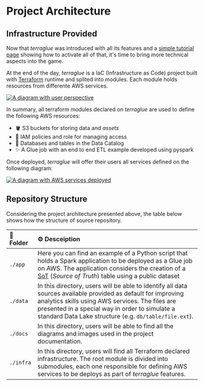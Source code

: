 # Project Architecture

## Infrastructure Provided

Now that *terraglue* was introduced with all its features and a [simple tutorial page](../quickstart/basic-tutorial.md) showing how to activate all of that, it's time to bring more technical aspects into the game.

At the end of the day, *terraglue* is a IaC (Infrastructure as Code) project built with [Terraform](https://www.terraform.io/) runtime and splited into modules. Each module holds resources from differente AWS services.

[![A diagram with user perspective](https://raw.githubusercontent.com/ThiagoPanini/terraglue/feature/terraglue-refactor/docs/assets/imgs/architecture/diagram-user-view.png)](https://raw.githubusercontent.com/ThiagoPanini/terraglue/feature/terraglue-refactor/docs/assets/imgs/architecture/diagram-user-view.png)

In summary, all terraform modules declared on *terraglue* are used to define the following AWS resources:

- 🪣 S3 buckets for storing data and *assets*
- 🚨 IAM policies and role for managing access
- 🎲 Databases and tables in the Data Catalog
- ✨ A Glue job with an end to end ETL example developed using pyspark

Once deployed, *terraglue* will offer their users all services defined on the following diagram:

[![A diagram with AWS services deployed](https://raw.githubusercontent.com/ThiagoPanini/terraglue/feature/terraglue-refactor/docs/assets/imgs/architecture/diagram-product-view.png)](https://raw.githubusercontent.com/ThiagoPanini/terraglue/feature/terraglue-refactor/docs/assets/imgs/architecture/diagram-product-view.png)


## Repository Structure

Considering the project architecture presented above, the table below shows how the structure of source repository.

| 📂 **Folder** | ⚙️ **Desceiption** |
| :-- | :-- |
| `./app` | Here you can find an example of a Python script that holds a Spark application to be deployed as a Glue job on AWS. The application considers the creation of a [SoT](https://www.linkedin.com/pulse/difference-between-system-record-source-truth-santosh-kudva/) (*Source of Truth*) table using a public dataset |
| `./data` | In this directory, users will be able to identify all data sources available provided as default for improving analytics skills using AWS services. The files are presented in a special way in order to simulate a standard Data Lake structure (e.g. `db/table/file.ext`). |
| `./docs` | In this directory, users will be able to find all the diagrams and images used in the project documentation. |
| `./infra` | In this directory, users will find all Terraform declared infrastructure. The root module is divided into submodules, each one responsible for defining AWS services to be deploys as part of *terraglue* features. |
